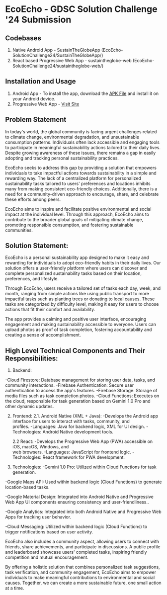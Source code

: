 # EcoEcho - GDSC Solution Challenge '24 Submission

## Codebases
1. Native Android App - SustainTheGlobeApp (EcoEcho-SolutionChallenge24/SustainTheGlobeApp/)
2. React based Progressive Web App - sustaintheglobe-web (EcoEcho-SolutionChallenge24/sustaintheglobe-web/)

## Installation and Usage
1. Android App - To install the app, download the [APK File](https://github.com/UtkarshSingh5474/EcoEcho-SolutionChallenge24/blob/main/SustainTheGlobeApp/app-debug.apk) and install it on your Android device.
2. Progressive Web App - [Visit Site](https://sustain-globe.netlify.app/)

## Problem Statement
In today's world, the global community is facing urgent challenges related to climate change, environmental degradation, and unsustainable consumption patterns. Individuals often lack accessible and engaging tools to participate in meaningful sustainability actions tailored to their daily lives. Despite growing awareness of these issues, there remains a gap in easily adopting and tracking personal sustainability practices.

EcoEcho seeks to address this gap by providing a solution that empowers individuals to take impactful actions towards sustainability in a simple and rewarding way. The lack of a centralized platform for personalized sustainability tasks tailored to users' preferences and locations inhibits many from making consistent eco-friendly choices. Additionally, there is a need for a community-driven approach to encourage, share, and celebrate these efforts among peers. 

EcoEcho aims to inspire and facilitate positive environmental and social impact at the individual level. Through this approach, EcoEcho aims to contribute to the broader global goals of mitigating climate change, promoting responsible consumption, and fostering sustainable communities.

## Solution Statement:
EcoEcho is a personal sustainability app designed to make it easy and rewarding for individuals to adopt eco-friendly habits in their daily lives. Our solution offers a user-friendly platform where users can discover and complete personalized sustainability tasks based on their location, preferences, and lifestyle.

Through EcoEcho, users receive a tailored set of tasks each day, week, and month, ranging from simple actions like using public transport to more impactful tasks such as planting trees or donating to local causes. These tasks are categorized by difficulty level, making it easy for users to choose actions that fit their comfort and availability.

The app provides a calming and positive user interface, encouraging engagement and making sustainability accessible to everyone. Users can upload photos as proof of task completion, fostering accountability and creating a sense of accomplishment.

## High Level Technical Components and Their Responsibilities:
1. Backend:

-Cloud Firestore: Database management for storing user data, tasks, and community interactions.
-Firebase Authentication: Secure user authentication to access the app's features.
-Firebase Storage: Storage of media files such as task completion photos.
-Cloud Functions: Executes on the cloud, responsible for task generation based on Gemini 1.0 Pro and other dynamic updates.

2. Frontend:
   2.1. Android Native (XML + Java):
      -Develops the Android app interface for users to interact with tasks, community, and       
     profiles.
      -Languages: Java for backend logic, XML for UI design.
      -Technologies: Android Native development tools.

   2.2 React:
      -Develops the Progressive Web App (PWA) accessible on iOS, macOS, Windows, and                   
        web browsers.
      -Languages: JavaScript for frontend logic.
      -Technologies: React framework for PWA development.

3. Technologies:
-Gemini 1.0 Pro: Utilized within Cloud Functions for task generation.

-Google Maps API: Used within backend logic (Cloud Functions) to generate location-based tasks.

-Google Material Design: Integrated into Android Native and Progressive Web App UI components ensuring consistency and user-friendliness..

-Google Analytics: Integrated into both Android Native and Progressive Web Apps for tracking user behavior.

-Cloud Messaging: Utilized within backend logic (Cloud Functions) to trigger notifications based on user activity.

EcoEcho also includes a community aspect, allowing users to connect with friends, share achievements, and participate in discussions. A public profile and leaderboard showcase users' completed tasks, inspiring friendly competition and mutual encouragement.

By offering a holistic solution that combines personalized task suggestions, task verification, and community engagement, EcoEcho aims to empower individuals to make meaningful contributions to environmental and social causes. Together, we can create a more sustainable future, one small action at a time.
